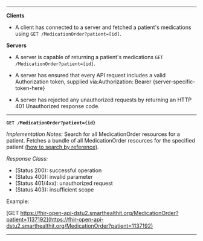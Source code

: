 

-------------------------

**Clients**

-  A client has connected to a server and fetched a patient's medications using `GET /MedicationOrder?patient=[id]`.


**Servers**

- A server is capable of returning a patient's medications `GET /MedicationOrder?patient=[id]`.


- A server has ensured that every API request includes a valid Authorization token, supplied via:Authorization: Bearer {server-specific-token-here}
- A server has rejected any unauthorized requests by returning an HTTP 401 Unauthorized response code.

-----------

**`GET /MedicationOrder?patient={id}`**

*Implementation Notes:*  Search for all MedicationOrder resources for a patient. Fetches a bundle of all MedicationOrder resources for the specified patient  [(how to search by reference)].



*Response Class:*

-   (Status 200): successful operation
-   (Status 400): invalid parameter
-   (Status 401/4xx): unauthorized request
-   (Status 403): insufficient scope

Example:

[GET https://fhir-open-api-dstu2.smarthealthit.org/MedicationOrder?patient=1137192](https://fhir-open-api-dstu2.smarthealthit.org/MedicationOrder?patient=1137192)

-----------

  [(how to search by reference)]: http://hl7.org/fhir/DSTU2/search.html#reference
  [(how to search by token)]: http://hl7.org/fhir/DSTU2/search.html#token
  [Composite Search Parameters]: http://hl7.org/fhir/search.html#combining
  [(how to search by date)]: http://hl7.org/fhir/DSTU2/search.html#date
